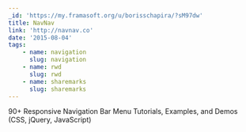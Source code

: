 ```yaml
---
_id: 'https://my.framasoft.org/u/borisschapira/?sM97dw'
title: NavNav
link: 'http://navnav.co'
date: '2015-08-04'
tags:
    - name: navigation
      slug: navigation
    - name: rwd
      slug: rwd
    - name: sharemarks
      slug: sharemarks
---
```


<div class="markdown"><p>90+ Responsive Navigation Bar Menu Tutorials, Examples, and Demos (CSS, jQuery, JavaScript)
</p></div>
